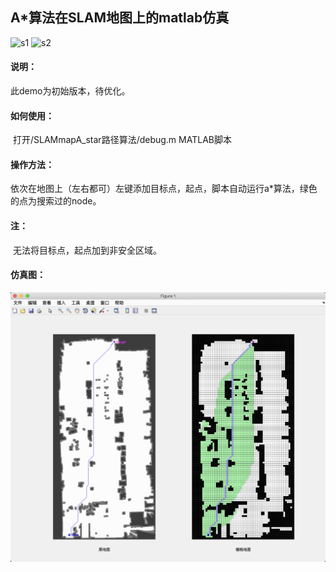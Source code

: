 ## A*算法在SLAM地图上的matlab仿真

![s1](https://img.shields.io/badge/Version-v0.0.1-blue) ![s2](https://img.shields.io/badge/Edit-Spray0-red)

#### 说明：

此demo为初始版本，待优化。

#### 如何使用：

​	打开/SLAMmapA_star路径算法/debug.m  MATLAB脚本

#### 操作方法：	

​	依次在地图上（左右都可）左键添加目标点，起点，脚本自动运行a*算法，绿色的点为搜索过的node。

#### 注：

​	无法将目标点，起点加到非安全区域。

#### 仿真图：

![views](/SLAMmapA_star路径算法/IMG_2522.png)
